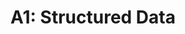 ---
title: "A1: Structured Data"
layout: forward
target: https://multix.io/structured-data-module/docs/assignment-structured-data.html
nav_order: 0
---